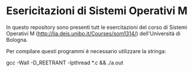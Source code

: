 Esericitazioni di Sistemi Operativi M
=====================================

In questo repository sono presenti tutt le esercitazioni del corso di Sistemi
Operativi M (http://lia.deis.unibo.it/Courses/som1314/) dell'Università di
Bologna.

Per compilare questi programmi è necessario utilizzare la stringa:

gcc -Wall -D_REETRANT -lpthread *.c && ./a.out

